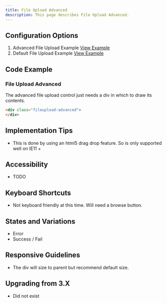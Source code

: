 ```yaml
---
title: File Upload Advanced
description: This page describes File Upload Advanced.
---
```


## Configuration Options

1. Advanced File Upload Example [View Example]( ../components/fileupload-advanced/example-index)
2. Default File Upload Example [View Example]( ../components/fileupload/example-index)

## Code Example

### File Upload Advanced

The advanced file upload control just needs a div in which to draw its contents.

```html
<div class="fileupload-advanced">
</div>
```

## Implementation Tips

-   This is done by using an html5 drag drop feature. So is only supported well on IE11 +

## Accessibility

-  TODO

## Keyboard Shortcuts

- Not keyboard friendly at this time. Will need a browse button.

## States and Variations

- Error
- Success / Fail

## Responsive Guidelines

-   The div will size to parent but recommend default size.

## Upgrading from 3.X

-   Did not exist
